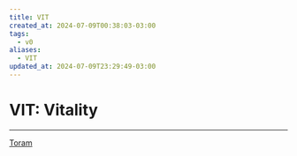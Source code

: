 ```yaml
---
title: VIT
created_at: 2024-07-09T00:38:03-03:00
tags:
  - v0
aliases:
  - VIT
updated_at: 2024-07-09T23:29:49-03:00
---
```

# VIT: Vitality
---

[Toram](_draft/2024/07/2024-07-06-Toram.md)